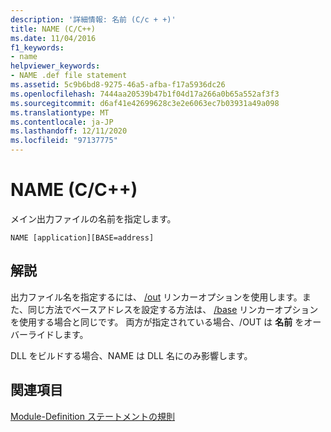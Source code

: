 ```yaml
---
description: '詳細情報: 名前 (C/c + +)'
title: NAME (C/C++)
ms.date: 11/04/2016
f1_keywords:
- name
helpviewer_keywords:
- NAME .def file statement
ms.assetid: 5c9b6bd8-9275-46a5-afba-f17a5936dc26
ms.openlocfilehash: 7444aa20539b47b1f04d17a266a0b65a552af3f3
ms.sourcegitcommit: d6af41e42699628c3e2e6063ec7b03931a49a098
ms.translationtype: MT
ms.contentlocale: ja-JP
ms.lasthandoff: 12/11/2020
ms.locfileid: "97137775"
---
```

# <a name="name-cc"></a>NAME (C/C++)

メイン出力ファイルの名前を指定します。

```
NAME [application][BASE=address]
```

## <a name="remarks"></a>解説

出力ファイル名を指定するには、 [/out](out-output-file-name.md) リンカーオプションを使用します。また、同じ方法でベースアドレスを設定する方法は、 [/base](base-base-address.md) リンカーオプションを使用する場合と同じです。 両方が指定されている場合、/OUT は **名前** をオーバーライドします。

DLL をビルドする場合、NAME は DLL 名にのみ影響します。

## <a name="see-also"></a>関連項目

[Module-Definition ステートメントの規則](rules-for-module-definition-statements.md)
